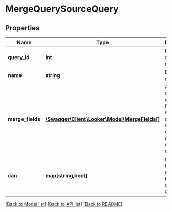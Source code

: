 # MergeQuerySourceQuery

## Properties
Name | Type | Description | Notes
------------ | ------------- | ------------- | -------------
**query_id** | **int** | Id of the query to merge | [optional] 
**name** | **string** | Display name | [optional] 
**merge_fields** | [**\Swagger\Client\Looker\Model\MergeFields[]**](MergeFields.md) | An array defining which fields of the source query are mapped onto fields of the merge query | [optional] 
**can** | **map[string,bool]** | Operations the current user is able to perform on this object | [optional] 

[[Back to Model list]](../README.md#documentation-for-models) [[Back to API list]](../README.md#documentation-for-api-endpoints) [[Back to README]](../README.md)


